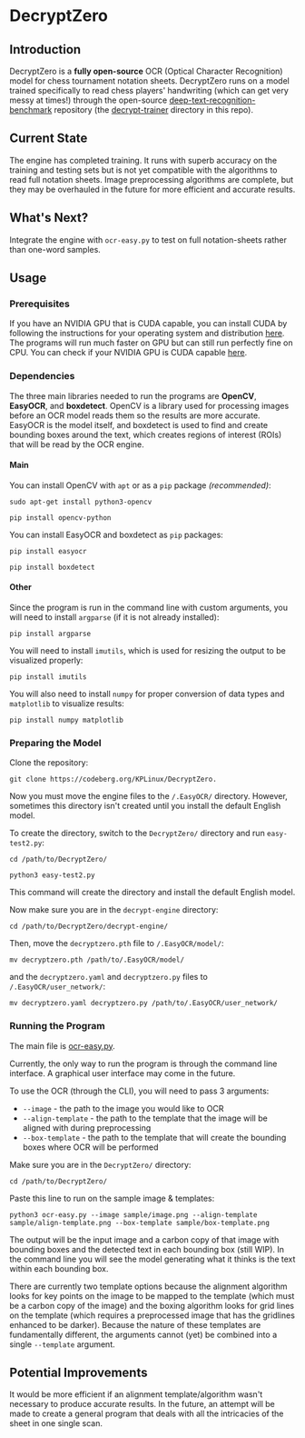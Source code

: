 # DecryptZero

## Introduction

DecryptZero is a **fully open-source** OCR (Optical Character Recognition) model for chess tournament notation sheets. DecryptZero runs on a model trained specifically to read chess players' handwriting (which can get very messy at times!) through the open-source [deep-text-recognition-benchmark](https://github.com/clovaai/deep-text-recognition-benchmark) repository (the [decrypt-trainer](decrypt-trainer) directory in this repo).

## Current State

The engine has completed training. It runs with superb accuracy on the training and testing sets but is not yet compatible with the algorithms to read full notation sheets. Image preprocessing algorithms are complete, but they may be overhauled in the future for more efficient and accurate results.

## What's Next?

Integrate the engine with `ocr-easy.py` to test on full notation-sheets rather than one-word samples.

## Usage

### Prerequisites

If you have an NVIDIA GPU that is CUDA capable, you can install CUDA by following the instructions for your operating system and distribution [here](https://docs.nvidia.com/cuda/index.html). The programs will run much faster on GPU but can still run perfectly fine on CPU. You can check if your NVIDIA GPU is CUDA capable [here](https://developer.nvidia.com/cuda-gpus).

### Dependencies

The three main libraries needed to run the programs are **OpenCV**, **EasyOCR**, and **boxdetect**. OpenCV is a library used for processing images before an OCR model reads them so the results are more accurate. EasyOCR is the model itself, and boxdetect is used to find and create bounding boxes around the text, which creates regions of interest (ROIs) that will be read by the OCR engine.

#### Main

You can install OpenCV with `apt` or as a `pip` package *(recommended)*:

```shell
sudo apt-get install python3-opencv
```

```shell
pip install opencv-python
```

You can install EasyOCR and boxdetect as `pip` packages:

```shell
pip install easyocr
```

```shell
pip install boxdetect
```

#### Other

Since the program is run in the command line with custom arguments, you will need to install `argparse` (if it is not already installed):

```shell
pip install argparse
```

You will need to install `imutils`, which is used for resizing the output to be visualized properly:

```shell
pip install imutils
```

You will also need to install `numpy` for proper conversion of data types and `matplotlib` to visualize results:

```shell
pip install numpy matplotlib
```

### Preparing the Model

Clone the repository:

```
git clone https://codeberg.org/KPLinux/DecryptZero. 
```

Now you must move the engine files to the `/.EasyOCR/` directory. However, sometimes this directory isn't created until you install the default English model.

To create the directory, switch to the `DecryptZero/` directory and run `easy-test2.py`:

```shell
cd /path/to/DecryptZero/
```

```shell
python3 easy-test2.py
```

This command will create the directory and install the default English model.

Now make sure you are in the `decrypt-engine` directory:

```shell
cd /path/to/DecryptZero/decrypt-engine/
```

Then, move the `decryptzero.pth` file to `/.EasyOCR/model/`:

```shell
mv decryptzero.pth /path/to/.EasyOCR/model/
```

and the `decryptzero.yaml` and `decryptzero.py` files to `/.EasyOCR/user_network/`:

```shell
mv decryptzero.yaml decryptzero.py /path/to/.EasyOCR/user_network/
```

### Running the Program
The main file is [ocr-easy.py](ocr-easy.py).

Currently, the only way to run the program is through the command line interface. A graphical user interface may come in the future.

To use the OCR (through the CLI), you will need to pass 3 arguments:
* `--image` - the path to the image you would like to OCR
* `--align-template` - the path to the template that the image will be aligned with during preprocessing
* `--box-template` - the path to the template that will create the bounding boxes where OCR will be performed

Make sure you are in the `DecryptZero/` directory:

```shell
cd /path/to/DecryptZero/
```

Paste this line to run on the sample image & templates:

```shell
python3 ocr-easy.py --image sample/image.png --align-template sample/align-template.png --box-template sample/box-template.png
```

The output will be the input image and a carbon copy of that image with bounding boxes and the detected text in each bounding box (still WIP). In the command line you will see the model generating what it thinks is the text within each bounding box.

There are currently two template options because the alignment algorithm looks for key points on the image to be mapped to the template (which must be a carbon copy of the image) and the boxing algorithm looks for grid lines on the template (which requires a preprocessed image that has the gridlines enhanced to be darker). Because the nature of these templates are fundamentally different, the arguments cannot (yet) be combined into a single `--template` argument.

## Potential Improvements
It would be more efficient if an alignment template/algorithm wasn't necessary to produce accurate results. In the future, an attempt will be made to create a general program that deals with all the intricacies of the sheet in one single scan.